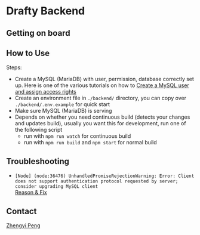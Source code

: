 # Drafty Backend

## Getting on board

## How to Use

Steps:
- Create a MySQL (MariaDB) with user, permission, database correctly set up. Here is one of the various tutorials on how to [Create a MySQL user and assign access rights](https://gridscale.io/en/community/tutorials/create-a-mysql-user/)
- Create an environment file in `./backend/` directory, you can copy over `./backend/.env.example` for quick start
- Make sure MySQL (MariaDB) is serving
- Depends on whether you need continuous build (detects your changes and updates build), usually you want this for development, run one of the following script
    - run with `npm run watch` for continuous build
    - run with `npm run build` and `npm start` for normal build


## Troubleshooting

-  `[Node] (node:36476) UnhandledPromiseRejectionWarning: Error: Client does not support authentication protocol requested by server; consider upgrading MySQL client`<br/>
   [Reason & Fix](https://stackoverflow.com/questions/50093144/mysql-8-0-client-does-not-support-authentication-protocol-requested-by-server)

## Contact
[Zhengyi Peng](mailto:zhengyi_peng@brown.edu)
